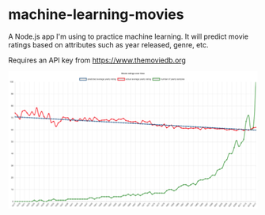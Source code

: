 
# machine-learning-movies

A Node.js app I'm using to practice machine learning. It will predict movie ratings based on attributes such as year released, genre, etc.

Requires an API key from https://www.themoviedb.org

![chart](/screenshots/chart-4-13-16.png?raw=true)